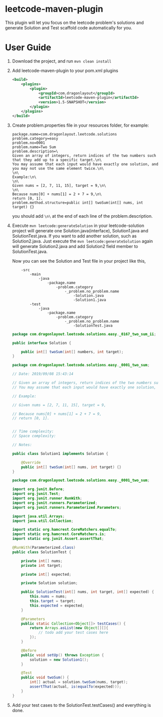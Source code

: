 # leetcode-maven-plugin

This plugin will let you focus on the leetcode problem's solutions and generate Solution and Test scaffold code automatically for you.

# User Guide
1. Download the project, and run `mvn clean install`
2. Add leetcode-maven-plugin to your pom.xml plugins
    ```xml
    <build>
        <plugins>
            <plugin>
                <groupId>com.dragonlayout</groupId>
                <artifactId>leetcode-maven-plugin</artifactId>
                <version>1.5-SNAPSHOT</version>
            </plugin>
        </plugins>
    </build>
    ```
3. Create problem.properties file in your resources folder, for example:
    ``` properties
    package.name=com.dragonlayout.leetcode.solutions
    problem.category=easy
    problem.no=0001
    problem.name=Two Sum
    problem.description=\
    Given an array of integers, return indices of the two numbers such that they add up to a specific target.\n\
    You may assume that each input would have exactly one solution, and you may not use the same element twice.\n\
    \n\
    Example:\n\
    \n\
    Given nums = [2, 7, 11, 15], target = 9,\n\
    \n\
    Because nums[0] + nums[1] = 2 + 7 = 9,\n\
    return [0, 1].
    problem.method.structure=public int[] twoSum(int[] nums, int target) {}
    ```
    you should add `\n\` at the end of each line of the problem.description.
4. Execute `mvn leetcode:generateSolution` in your leetcode-solution project will generate one Solution.java(interface), Solution1.java and SolutionTest.java. If you want to add another solution, such as Solution2.java. Just execute the `mvn leetcode:generateSolution` again will generate Solution2.java and add Solution2 field member to SolutionTest.java.
    
    Now you can see the Solution and Test file in your project like this,
    ```
        -src
            -main
                -java
                    -package.name
                        -problem.category
                            -_problem.no_problem.name
                                -Solution.java
                                -Solution1.java
            -test
                -java
                    -package.name
                        -problem.category
                            -_problem.no_problem.name
                                -SolutionTest.java
    ```
    ```java
    package com.dragonlayout.leetcode.solutions.easy._0167_two_sum_ii;
    
    public interface Solution {
    
        public int[] twoSum(int[] numbers, int target);
    }
    ```
    ```java
    package com.dragonlayout.leetcode.solutions.easy._0001_two_sum;
    
    // Date: 2019/09/08 15:43:14
    
    // Given an array of integers, return indices of the two numbers such that they add up to a specific target.
    // You may assume that each input would have exactly one solution, and you may not use the same element twice.
    
    // Example:
    
    // Given nums = [2, 7, 11, 15], target = 9,
    
    // Because nums[0] + nums[1] = 2 + 7 = 9,
    // return [0, 1].
    
    
    // Time complexity:
    // Space complexity:
    
    // Notes:
    
    public class Solution1 implements Solution {
    
        @Override
        public int[] twoSum(int[] nums, int target) {}
    }
    ```
    ```java
    package com.dragonlayout.leetcode.solutions.easy._0001_two_sum;
    
    import org.junit.Before;
    import org.junit.Test;
    import org.junit.runner.RunWith;
    import org.junit.runners.Parameterized;
    import org.junit.runners.Parameterized.Parameters;
    
    import java.util.Arrays;
    import java.util.Collection;
    
    import static org.hamcrest.CoreMatchers.equalTo;
    import static org.hamcrest.CoreMatchers.is;
    import static org.junit.Assert.assertThat;
    
    @RunWith(Parameterized.class)
    public class SolutionTest {
    
        private int[] nums;
        private int target;
    
        private int[] expected;
    
        private Solution solution;
    
        public SolutionTest(int[] nums, int target, int[] expected) {
            this.nums = nums;
            this.target = target;
            this.expected = expected;
        }
    
        @Parameters
        public static Collection<Object[]> testCases() {
            return Arrays.asList(new Object[][]{
                // todo add your test cases here
            });
        }
    
        @Before
        public void setUp() throws Exception {
            solution = new Solution1();
        }
    
        @Test
        public void twoSum() {
            int[] actual = solution.twoSum(nums, target);
            assertThat(actual, is(equalTo(expected)));
        }
    }
    ```
5. Add your test cases to the SolutionTest.testCases() and everything is done.